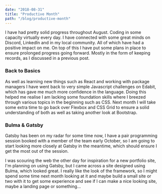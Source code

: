 ```yaml
---
date: "2018-08-31"
title: "Productive Month"
path: "/blog/productive-month"
---
```


I have had pretty solid progress throughout August. Coding in some capacity virtually every day. I have connected with some great minds on Discord, LinkedIn and in my local community. All of which have had a positive impact on me. On top of this I have put some plans in place to ensure prolonged progress going forward. Mostly in the form of keeping records, as I discussed in a previous post.

### Back to Basics

As well as learning new things such as React and working with package managers I have went back to very simple Javascript challenges on Edabit, which has gave me much more confidence in the language. Doing this helped me realise I am lacking some foundation skills where I breezed through various topics in the beginning such as CSS. Next month I will take some extra time to go back over Flexbox and CSS Grid to ensure a solid understanding of both as well as taking another look at Bootstrap. 

### Bulma & Gatsby

Gatsby has been on my radar for some time now, I have a pair programming session booked with a member of the team early October, so I am going to start looking more closely at Gatsby in the meantime, which should ensure I get the most out of the session.

I was scouring the web the other day for inspiration for a new portfolio site, I'm planning on using Gatsby, but I came across a site designed using Bulma, which looked great. I really like the look of the framework, so I might spend some time next month looking at it and maybe build a small site or two with it to get some experience and see if I can make a nice looking site, maybe a landing page or something...
